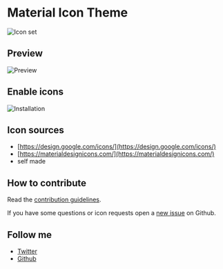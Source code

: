 # Material Icon Theme

![Icon set](https://raw.githubusercontent.com/PKief/vscode-extension-material-icon-theme/master/src/images/iconset.png)

## Preview
![Preview](https://raw.githubusercontent.com/PKief/vscode-extension-material-icon-theme/master/src/images/preview.png)

## Enable icons
![Installation](https://raw.githubusercontent.com/PKief/vscode-extension-material-icon-theme/master/src/images/installation.gif)

## Icon sources
* [https://design.google.com/icons/](https://design.google.com/icons/)
* [https://materialdesignicons.com/](https://materialdesignicons.com/)
* self made

## How to contribute

Read the [contribution guidelines](https://github.com/PKief/vscode-extension-material-icon-theme/blob/master/CONTRIBUTING.md).

If you have some questions or icon requests open a [new issue](https://github.com/PKief/vscode-extension-material-icon-theme/issues/new) on Github.

## Follow me
- [Twitter](https://twitter.com/PhilippKief)
- [Github](https://github.com/PKief)